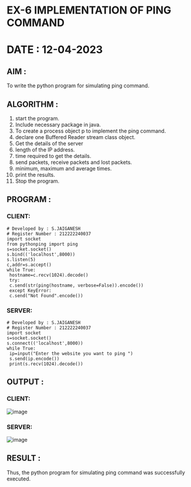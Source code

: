# EX-6 IMPLEMENTATION OF PING COMMAND

# DATE : 12-04-2023

## AIM :
To write the python program for simulating ping command.

## ALGORITHM :
1. start the program.
2. Include necessary package in java.
3. To create a process object p to implement the ping command.
4. declare one Buffered Reader stream class object.
5. Get the details of the server
6. length of the IP address.
7. time required to get the details.
8. send packets, receive packets and lost packets.
9. minimum, maximum and average times.
10. print the results.
11. Stop the program.

## PROGRAM :
### CLIENT:
```
# Developed by : S.JAIGANESH
# Register Number : 212222240037
import socket
from pythonping import ping
s=socket.socket()
s.bind(('localhost',8000))
s.listen(5)
c,addr=s.accept()
while True:
 hostname=c.recv(1024).decode()
 try:
 c.send(str(ping(hostname, verbose=False)).encode())
 except KeyError:
 c.send("Not Found".encode())
 ```
### SERVER:
```
# Developed by : S.JAIGANESH
# Register Number : 212222240037
import socket
s=socket.socket()
s.connect(('localhost',8000))
while True:
 ip=input("Enter the website you want to ping ")
 s.send(ip.encode())
 print(s.recv(1024).decode())
 ```

## OUTPUT :
### CLIENT:
![image](https://github.com/Jaiganesh235/EX-6/assets/118657189/dfbcfce5-fe80-41f5-8494-6ca5212bc143)

### SERVER:
![image](https://github.com/Jaiganesh235/EX-6/assets/118657189/d6dc71e3-b65f-4f54-806f-b1d3779b8e06)

## RESULT :
Thus, the python program for simulating ping command was successfully executed.
